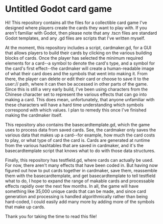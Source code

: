 # Untitled Godot card game
Hi! This repository contains all the files for a collectible card game I've designed where players create the cards they want to play with. If you aren't familiar with Godot, then please note that any .tscn files are standard Godot templates, and any .gd files are scripts that I've written myself.

At the moment, this repository includes a script, cardmaker.gd, for a GUI that allows players to build their cards by clicking on the various building blocks of cards. Once the player has selected the minimum required elements for a card--a symbol to denote the card's type, and a symbol for the card's first effect--the cardmaker will create a human-readable image of what their card does and the symbols that went into making it. From there, the player can delete or edit their card or choose to save it to the user:// path, where it can then be accessed in other parts of the game. Since this is still a very early build, I've been using characters from the Chinese character set to represent the various effects that can go into making a card. This does mean, unfortunately, that anyone unfamiliar with these characters will have a hard time understanding which symbols correspond with which values. I plan to remedy this once I've finished making the cardmaker itself.

This repository also contains the basecardtemplate.gd, which the game uses to process data from saved cards. See, the cardmaker only saves the various data that makes up a card--for example, how much the card costs to play, or what type of card the card is. Cards are generated at runtime from the various hashtables that are saved in cardmaker, and it's the basecardtemplate script that knows what to do with those data structures.

Finally, this repository has testfield.gd, where cards can actually be used. For now, there aren't many effects that have been coded in. But having now figured out how to put cards together in cardmaker, save them, reassemble them with the basecardtemplate, and get basecardtemplate to tell testfield what to do, I hope to expand the range of makable cards and processable effects rapidly over the next few months. In all, the game will have something like 35,000 unique cards that can be made, and since card generation and processing is handled algorithmically rather than being hard-coded, I could easily add many more by adding more of the symbols that make up cards.

Thank you for taking the time to read this file!
